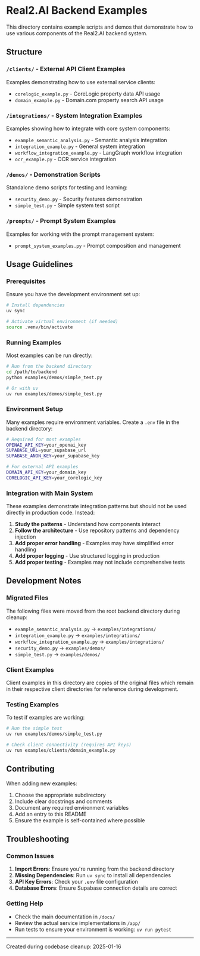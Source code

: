 # Real2.AI Backend Examples

This directory contains example scripts and demos that demonstrate how to use various components of the Real2.AI backend system.

## Structure

### `/clients/` - External API Client Examples
Examples demonstrating how to use external service clients:
- `corelogic_example.py` - CoreLogic property data API usage
- `domain_example.py` - Domain.com property search API usage

### `/integrations/` - System Integration Examples  
Examples showing how to integrate with core system components:
- `example_semantic_analysis.py` - Semantic analysis integration
- `integration_example.py` - General system integration
- `workflow_integration_example.py` - LangGraph workflow integration
- `ocr_example.py` - OCR service integration

### `/demos/` - Demonstration Scripts
Standalone demo scripts for testing and learning:
- `security_demo.py` - Security features demonstration
- `simple_test.py` - Simple system test script

### `/prompts/` - Prompt System Examples
Examples for working with the prompt management system:
- `prompt_system_examples.py` - Prompt composition and management

## Usage Guidelines

### Prerequisites
Ensure you have the development environment set up:

```bash
# Install dependencies
uv sync

# Activate virtual environment (if needed)
source .venv/bin/activate
```

### Running Examples

Most examples can be run directly:

```bash
# Run from the backend directory
cd /path/to/backend
python examples/demos/simple_test.py

# Or with uv
uv run examples/demos/simple_test.py
```

### Environment Setup

Many examples require environment variables. Create a `.env` file in the backend directory:

```bash
# Required for most examples
OPENAI_API_KEY=your_openai_key
SUPABASE_URL=your_supabase_url
SUPABASE_ANON_KEY=your_supabase_key

# For external API examples
DOMAIN_API_KEY=your_domain_key
CORELOGIC_API_KEY=your_corelogic_key
```

### Integration with Main System

These examples demonstrate integration patterns but should not be used directly in production code. Instead:

1. **Study the patterns** - Understand how components interact
2. **Follow the architecture** - Use repository patterns and dependency injection
3. **Add proper error handling** - Examples may have simplified error handling
4. **Add proper logging** - Use structured logging in production
5. **Add proper testing** - Examples may not include comprehensive tests

## Development Notes

### Migrated Files
The following files were moved from the root backend directory during cleanup:
- `example_semantic_analysis.py` → `examples/integrations/`
- `integration_example.py` → `examples/integrations/`
- `workflow_integration_example.py` → `examples/integrations/`
- `security_demo.py` → `examples/demos/`
- `simple_test.py` → `examples/demos/`

### Client Examples
Client examples in this directory are copies of the original files which remain in their respective client directories for reference during development.

### Testing Examples

To test if examples are working:

```bash
# Run the simple test
uv run examples/demos/simple_test.py

# Check client connectivity (requires API keys)
uv run examples/clients/domain_example.py
```

## Contributing

When adding new examples:

1. Choose the appropriate subdirectory
2. Include clear docstrings and comments
3. Document any required environment variables
4. Add an entry to this README
5. Ensure the example is self-contained where possible

## Troubleshooting

### Common Issues

1. **Import Errors**: Ensure you're running from the backend directory
2. **Missing Dependencies**: Run `uv sync` to install all dependencies  
3. **API Key Errors**: Check your `.env` file configuration
4. **Database Errors**: Ensure Supabase connection details are correct

### Getting Help

- Check the main documentation in `/docs/`
- Review the actual service implementations in `/app/`
- Run tests to ensure your environment is working: `uv run pytest`

---
Created during codebase cleanup: 2025-01-16